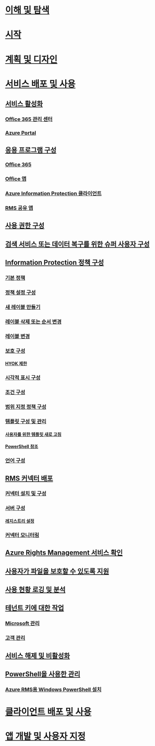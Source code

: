 # [이해 및 탐색](/information-protection/understand-explore/what-is-information-protection)
# [시작](/information-protection/get-started/requirements-azure-rms)
# [계획 및 디자인](/information-protection/plan-design/deployment-roadmap)
# [서비스 배포 및 사용](activate-service.md)
## [서비스 활성화](activate-service.md)
### [Office 365 관리 센터](activate-office365.md)
### [Azure Portal](activate-azure.md)
## [응용 프로그램 구성](configure-applications.md)
### [Office 365](configure-office365.md)
### [Office 앱](configure-office-apps.md)
### [Azure Information Protection 클라이언트](configure-client.md)
### [RMS 공유 앱](configure-sharing-app.md)
## [사용 권한 구성](configure-usage-rights.md)
## [검색 서비스 또는 데이터 복구를 위한 슈퍼 사용자 구성](configure-super-users.md)
## [Information Protection 정책 구성](configure-policy.md)
### [기본 정책](configure-policy-default.md)
### [정책 설정 구성](configure-policy-settings.md)
### [새 레이블 만들기](configure-policy-new-label.md)
### [레이블 삭제 또는 순서 변경](configure-policy-delete-reorder.md)
### [레이블 변경](configure-policy-change-label.md)
### [보호 구성](configure-policy-protection.md)
#### [HYOK 제한](configure-adrms-restrictions.md)
### [시각적 표시 구성](configure-policy-markings.md)
### [조건 구성](configure-policy-classification.md)
### [범위 지정 정책 구성](configure-policy-scope.md)
### [템플릿 구성 및 관리](configure-policy-templates.md)
#### [사용자를 위한 템플릿 새로 고침](refresh-templates.md)
#### [PowerShell 참조](configure-templates-with-powershell.md)
### [언어 구성](configure-policy-languages.md)
## [RMS 커넥터 배포](deploy-rms-connector.md)
### [커넥터 설치 및 구성](install-configure-rms-connector.md)
### [서버 구성](configure-servers-rms-connector.md)
#### [레지스트리 설정](rms-connector-registry-settings.md)
### [커넥터 모니터링](monitor-rms-connector.md)
## [Azure Rights Management 서비스 확인](verify.md)
## [사용자가 파일을 보호할 수 있도록 지원](help-users.md)
## [사용 현황 로깅 및 분석](log-analyze-usage.md)
## [테넌트 키에 대한 작업](operations-tenant-key.md)
### [Microsoft 관리](operations-microsoft-managed-tenant-key.md)
### [고객 관리](operations-customer-managed-tenant-key.md)
## [서비스 해제 및 비활성화](decommission-deactivate.md)
## [PowerShell을 사용한 관리](administer-powershell.md)
### [Azure RMS용 Windows PowerShell 설치](install-powershell.md)
# [클라이언트 배포 및 사용](/information-protection/rms-client/use-client)
# [앱 개발 및 사용자 지정](/information-protection/develop/developers-guide)

